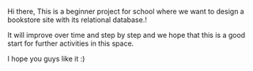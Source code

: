 Hi there,
This is a beginner project for school where we want to design a bookstore site with its relational database.!

It will improve over time and step by step and we hope that this is a good start for further activities in this space.
 
 
I hope you guys like it :) 
